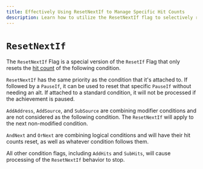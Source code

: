 ```yaml
---
title: Effectively Using ResetNextIf to Manage Specific Hit Counts
description: Learn how to utilize the ResetNextIf flag to selectively reset hit counts of specific conditions, ensuring precise control over achievement progression and avoiding unwanted resets.
---
```


# `ResetNextIf`

The `ResetNextIf` Flag is a special version of the `ResetIf` Flag that only resets the [hit count](/developer-docs/hit-counts) of the following condition.

`ResetNextIf` has the same priority as the condition that it's attached to. If followed by a `PauseIf`, it can be used to reset that specific `PauseIf` without needing an alt. If attached to a standard condition, it will not be processed if the achievement is paused.

`AddAddress`, `AddSource`, and `SubSource` are combining modifier conditions and are not considered as the following condition. The `ResetNextIf` will apply to the next non-modified condition.

`AndNext` and `OrNext` are combining logical conditions and will have their hit counts reset, as well as whatever condition follows them.

All other condition flags, including `AddHits` and `SubHits`, will cause processing of the `ResetNextIf` behavior to stop.
